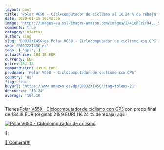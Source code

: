 ```yaml
---
layout: post
title: 'Polar V650 - Ciclocomputador de ciclismo al 16.24 % de rebaja'
date: 2020-01-15 16:42:56
image: 'https://images-eu.ssl-images-amazon.com/images/I/41oRCz2Y94L._SL200_.jpg'
comments: true
category: ofertas
author: ring
slug: 'B00J2XI4SG-es Polar V650 - Ciclocomputador de ciclismo con GPS'
sku: 'B00J2XI4SG-es'
tags: [ 'gps', ]
actualPrice: 184.18 EUR
currency: EUR
price: 184.18
comparePrice: 219.9 EUR
prodname: 'Polar V650 - Ciclocomputador de ciclismo con GPS'
country: 'es'
flag: '🇪🇸'
buyurl: 'https://www.amazon.es/dp/B00J2XI4SG/?tag=tolees-21'
descuento: '16.24'
average: '184.18'
---
```


Tienes [Polar V650 - Ciclocomputador de ciclismo con GPS](https://www.amazon.es/dp/B00J2XI4SG/?tag=tolees-21) con precio final de  184.18 EUR (original: 219.9 EUR) (16.24 %  de rebaja) aqui!

[![Polar V650 - Ciclocomputador de ciclismo](https://images-eu.ssl-images-amazon.com/images/I/41oRCz2Y94L._SL200_.jpg)](https://www.amazon.es/dp/B00J2XI4SG/?tag=tolees-21)

🔎:


[🛒 Comprar!!!](https://www.amazon.es/dp/B00J2XI4SG/?tag=tolees-21)
